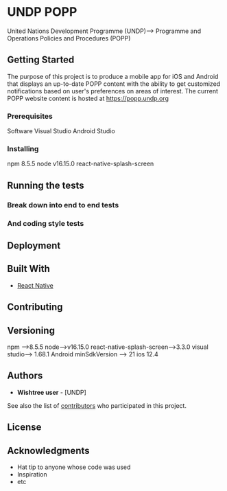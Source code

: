# UNDP POPP 
United Nations Development Programme (UNDP)--> Programme and Operations Policies and Procedures (POPP)
## Getting Started
The purpose of this project is to produce a mobile app for iOS and Android that displays an
up-to-date POPP content with the ability to get customized notifications based on user's
preferences on areas of interest. The current POPP website content is hosted at
https://popp.undp.org

### Prerequisites
Software
Visual Studio
Android Studio

### Installing
npm 8.5.5
node v16.15.0
react-native-splash-screen

## Running the tests


### Break down into end to end tests


### And coding style tests




## Deployment


## Built With


* [React Native](https://reactnative.dev/docs/environment-setup) 


## Contributing


## Versioning
npm -->8.5.5
node-->v16.15.0
react-native-splash-screen-->3.3.0
visual studio--> 1.68.1
Android minSdkVersion --> 21
ios 12.4


## Authors

* **Wishtree user** - [UNDP]

See also the list of [contributors](https://github.com/wishtree-adeshmukh) who participated in this project.

## License

## Acknowledgments

* Hat tip to anyone whose code was used
* Inspiration
* etc
